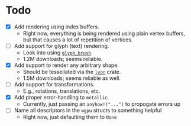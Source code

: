 # Todo
- [x] Add rendering using index buffers.
  - Right now, everything is being rendered using plain vertex buffers, but that causes a lot of repetition of vertices.
- [ ] Add support for glyph (text) rendering.
  - Look into using [`glyph_brush`](https://crates.io/crates/glyph_brush).
  - 1.2M downloads; seems reliable.
- [x] Add support to render any arbitrary shape.
  - Should be tessellated via the [`lyon`](https://crates.io/crates/lyon) crate.
  - 1.5M downloads; seems reliable as well.
- [ ] Add support for transformations.
  - E.g., rotations, translations, etc.
- [x] Add proper error-handling to `metallic`.
  - Currently, just passing an `anyhow!("...")` to propogate errors up
- [ ] Name all descriptors in the `wgpu` structs to something helpful
  - Right now, just defaulting them to `None`
